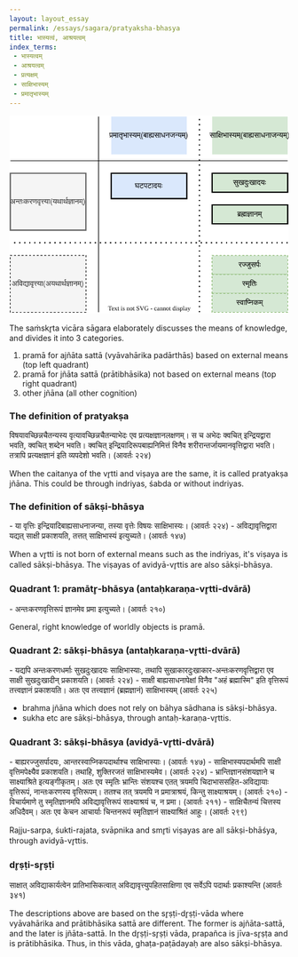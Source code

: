 ```yaml
---
layout: layout_essay
permalink: /essays/sagara/pratyaksha-bhasya
title: भास्यत्वं, आश्रयत्वम्
index_terms:
 - भास्यत्वम्
 - आश्रयत्वम्
 - प्रत्यक्षम्
 - साक्षिभास्यम्
 - प्रमातृभास्यम्
---
```


<img src="/assets/images/sagara/other-pratyaksha-bhasya.svg" alt="pratyaksha bhasya" id="pratyaksha bhasya"/>

The saṁskr̥ta vicāra sāgara elaborately discusses the means of knowledge, and divides it into 3 categories.

1. pramā for ajñāta sattā (vyāvahārika padārthās) based on external means (top left quadrant)
2. pramā for jñāta sattā (prātibhāsika) not based on external means (top right quadrant)
3. other jñāna (all other cognition)

### The definition of pratyakṣa

<div class="skt" markdown="1">
विषयावच्छिन्नचैतन्यस्य वृत्यावच्छिन्नचैतन्याभेदः एव प्रत्यक्षज्ञानलक्षणम्। 
  स च अभेदः क्वचित् इन्द्रियद्वारा भवति, क्वचित् शब्देन भवति। 
  क्वचित् इन्द्रियादिरूपबाह्यनिमित्तं विनैव शरीरान्तर्जायमानवृत्तिद्वारा भवति।
  तत्रापि प्रत्यक्षज्ञानं इति व्यपदेशो भवति। (आवर्तः २२४)
</div>

When the caitanya of the vr̥tti and viṣaya are the same, it is called
pratyakṣa jñāna. This could be through indriyas, śabda or without indriyas. 

### The definition of sākṣi-bhāsya

<div class="skt" markdown="1">
- या वृत्तिः इन्द्रियादिबाह्यसाधनाजन्या,  तस्या वृत्तेः विषयः साक्षिभास्यः। (आवर्तः २२४)
- अविद्यावृत्तिद्वारा यद्यत् साक्षी प्रकाशयति, तत्तत् साक्षिभास्यं इत्युच्यते। (आवर्तः १४७)
</div>

When a vr̥tti is not born of external means such as the indriyas, it's 
viṣaya is called sākṣi-bhāsya. The viṣayas of avidyā-vr̥ttis are also
sākṣi-bhāsya.

### Quadrant 1: pramātr̥-bhāsya (antaḥkaraṇa-vr̥tti-dvārā)

<div class="skt" markdown="1">
- अन्तःकरणवृत्तिरूपं ज्ञानमेव प्रमा इत्युच्यते। (आवर्तः २१०)
</div>

General, right knowledge of worldly objects is pramā. 

### Quadrant 2: sākṣi-bhāsya (antaḥkaraṇa-vr̥tti-dvārā)

<div class="skt" markdown="1">
- यद्यपि अन्तःकरणधर्माः सुखदुःखादयः साक्षिभास्याः, तथापि सुखाकारदुःखाकार-अन्तःकरणवृत्तिद्वारा एव साक्षी सुखदुःखादीन् प्रकाशयति। (आवर्तः २२४)
- साक्षी बाह्यसाधनापेक्षां विनैव "अहं ब्रह्मास्मि" इति वृत्तिरूपं तत्त्वज्ञानं प्रकाशयति। अतः एव तत्त्वज्ञानं (ब्रह्मज्ञानं) साक्षिभास्यम् (आवर्तः २२५)
</div>

- brahma jñāna which does not rely on bāhya sādhana is sākṣi-bhāsya. 
- sukha etc are sākṣi-bhāsya, through antaḥ-karaṇa-vr̥ttis.

### Quadrant 3: sākṣi-bhāsya (avidyā-vr̥tti-dvārā)

<div class="skt" markdown="1">
- बाह्यरज्जुसर्पादयः, आन्तरस्वाप्निकपदार्थाश्च साक्षिभास्याः। (आवर्तः १४७)
- साक्षिभास्यपदार्थमपि साक्षी वृत्तिमपेक्ष्यैव प्रकाशयति। तथाहि, शुक्तिरजतं साक्षिभास्यमेव। (आवर्तः २२४)
- भ्रान्तिज्ञानसंशयज्ञाने च साक्ष्याश्रिते इत्यङ्गीकृतम्। अतः एव स्मृतिः भ्रान्तिः संशयश्च एतत् त्रयमपि चिदाभाससहित-अविद्यायाः वृत्तिरूपं, नान्तःकरणस्य वृत्तिरूपम्। ततश्च तत् त्रयमपि न प्रमात्राश्रयं, किन्तु साक्ष्याश्रयम्। (आवर्तः २१०)
- विचार्यमाणे तु स्मृतिज्ञानमपि अविद्यावृत्तिरूपं साक्ष्याश्रयं च, न प्रमा। (आवर्तः २११)
- साक्षिचैतन्यं चित्तस्य अधिदैवम्। अतः एव केचन आचार्याः चिन्तनरूपं स्मृतिज्ञानं साक्ष्याश्रितं आहुः। (आवर्तः २९९)
</div>

Rajju-sarpa, śukti-rajata, svāpnika and smr̥ti viṣayas 
are all sākṣi-bhāśya, through avidyā-vr̥ttis.

### dr̥ṣṭi-sr̥ṣṭi

<div class="skt" markdown="1">
साक्षात् अविद्याकार्यत्वेन प्रातिभासिकत्वात् अविद्यावृत्त्युपहितसाक्षिणा एव सर्वेऽपि पदार्थाः प्रकाश्यन्ति (आवर्तः ३४१)
</div>

The descriptions above are based on the sr̥ṣṭi-dr̥ṣṭi-vāda where vyāvahārika and prātibhāsika sattā are different. 
The former is ajñāta-sattā, and the later is jñāta-sattā. In the dr̥ṣṭi-sr̥ṣṭi vāda, prapañca is jīva-sr̥ṣṭa and is 
prātibhāsika. Thus, in this vāda, ghaṭa-paṭādayaḥ are also sākṣi-bhāsya.

